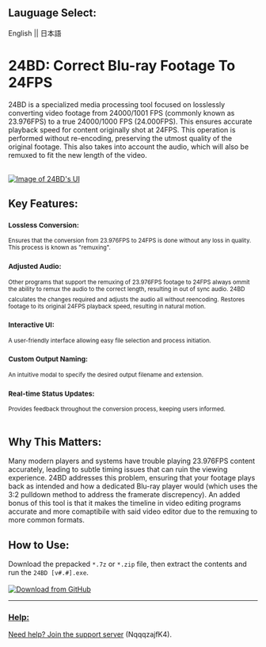 ## Lauguage Select:
English || 日本語

# 24BD: Correct Blu-ray Footage To 24FPS

24BD is a specialized media processing tool focused on losslessly converting video footage from 24000/1001 FPS (commonly known as 23.976FPS) to a true 24000/1000 FPS (24.000FPS). This ensures accurate playback speed for content originally shot at 24FPS. This operation is performed without re-encoding, preserving the utmost quality of the original footage. This also takes into account the audio, which will also be remuxed to fit the new length of the video.

<br><a href="https://cdn.discordapp.com/attachments/753561208073879642/1138962607278137384/qQMRYNFXfB_v2.avif">
  <img src="https://cdn.discordapp.com/attachments/753561208073879642/1138962607278137384/qQMRYNFXfB_v2.avif" alt="Image of 24BD's UI" style="cursor:pointer;"/>
</a><br>
## Key Features:

### **<sub>Lossless Conversion:</sub>**
<sub>Ensures that the conversion from 23.976FPS to 24FPS is done without any loss in quality. This process is known as "remuxing".</sub>
### **<sub>Adjusted Audio:</sub>**
<sub>Other programs that support the remuxing of 23.976FPS footage to 24FPS always ommit the ability to remux the audio to the correct length, resulting in out of sync audio. 24BD calculates the changes required and adjusts the audio all without reencoding.</sub>
<sub>Restores footage to its original 24FPS playback speed, resulting in natural motion.</sub>
### **<sub>Interactive UI:</sub>**
<sub>A user-friendly interface allowing easy file selection and process initiation.</sub>
### **<sub>Custom Output Naming:</sub>**
<sub>An intuitive modal to specify the desired output filename and extension.</sub>
### **<sub>Real-time Status Updates:</sub>**
<sub>Provides feedback throughout the conversion process, keeping users informed.</sub><br><br>

## Why This Matters:

Many modern players and systems have trouble playing 23.976FPS content accurately, leading to subtle timing issues that can ruin the viewing experience. 24BD addresses this problem, ensuring that your footage plays back as intended and how a dedicated Blu-ray player would (which uses the 3:2 pulldown method to address the framerate discrepency). An added bonus of this tool is that it makes the timeline in video editing programs accurate and more comaptibile with said video editor due to the remuxing to more common formats.

## How to Use:

Download the prepacked `*.7z` or `*.zip` file, then extract the contents and run the `24BD [v#.#].exe`.
<br><br><a href="https://github.com/Knewest/24BD/releases">
  <img src="https://cdn.discordapp.com/attachments/753561208073879642/1110739988712271873/DownloadButtonFromGithub.webp" alt="Download from GitHub" style="cursor:pointer;"/>

----------------------------------------------------

### Help:
Need help? Join the [support server](https://discord.gg/NqqqzajfK4) (NqqqzajfK4).
